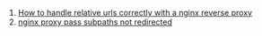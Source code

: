  1. [How to handle relative urls correctly with a nginx reverse proxy]
 2. [nginx proxy pass subpaths not redirected]
 
[How to handle relative urls correctly with a nginx reverse proxy]: https://serverfault.com/questions/932628/how-to-handle-relative-urls-correctly-with-a-nginx-reverse-proxy
[nginx proxy pass subpaths not redirected]: https://stackoverflow.com/questions/17423414/nginx-proxy-pass-subpaths-not-redirected
